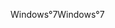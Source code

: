 <span data-ttu-id="42283-101">Windows°7</span><span class="sxs-lookup"><span data-stu-id="42283-101">Windows°7</span></span>